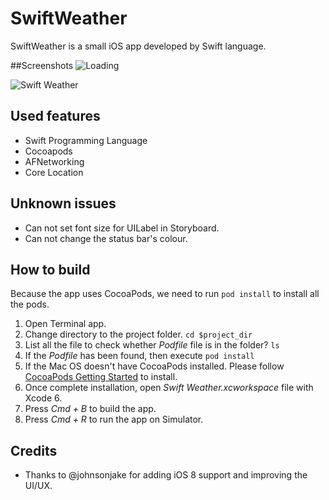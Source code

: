 SwiftWeather
============

SwiftWeather is a small iOS app developed by Swift language.

##Screenshots
![Loading](https://raw.githubusercontent.com/JakeLin/SwiftWeather/master/screenshots/Loading-33.png)

![Swift Weather](https://raw.githubusercontent.com/JakeLin/SwiftWeather/master/screenshots/Swift%20Weather-33.png)


## Used features
* Swift Programming Language
* Cocoapods
* AFNetworking
* Core Location

## Unknown issues
* Can not set font size for UILabel in Storyboard.
* Can not change the status bar's colour.


## How to build
Because the app uses CocoaPods, we need to run `pod install` to install all the pods.

1. Open Terminal app.
2. Change directory to the project folder. `cd $project_dir`
3. List all the file to check whether *Podfile* file is in the folder? `ls`
4. If the *Podfile* has been found, then execute `pod install`
5. If the Mac OS doesn't have CocoaPods installed. Please follow [CocoaPods Getting Started](http://guides.cocoapods.org/using/getting-started.html) to install.
6. Once complete installation, open *Swift Weather.xcworkspace* file with Xcode 6.
7. Press *Cmd + B* to build the app.
8. Press *Cmd + R* to run the app on Simulator.

## Credits
* Thanks to @johnsonjake for adding iOS 8 support and improving the UI/UX.

